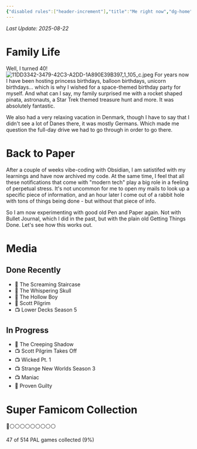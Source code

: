 ```yaml
---
{"disabled rules":["header-increment"],"title":"Me right now","dg-home":false,"dg-publish":true,"dg-pinned":false,"created-date":"2025-04-27T10:27:42","updated-date":"2025-07-27T20:06:36","dg-home-link":false,"hide-layout-footer-pageupdate":true,"aliases":["Me right now"],"linter-yaml-title-alias":"Me right now","dg-path":"now.md","permalink":"/now/","dgPassFrontmatter":true}
---
```

_Last Update: 2025-08-22_

# Family Life
Well, I turned 40!
![11DD3342-3479-42C3-A2DD-1A890E39B397_1_105_c.jpeg](/img/user/attachments/11DD3342-3479-42C3-A2DD-1A890E39B397_1_105_c.jpeg)
For years now I have been hosting princess birthdays, balloon birthdays, unicorn birthdays... which is why I wished for a space-themed birthday party for myself. And what can I say, my family surprised me with a rocket shaped pinata, astronauts, a Star Trek themed treasure hunt and more. It was absolutely fantastic.

We also had a very relaxing vacation in Denmark, though I have to say that I didn't see a lot of Danes there, it was mostly Germans. Which made me question the full-day drive we had to go through in order to go there.

# Back to Paper
After a couple of weeks vibe-coding with Obsidian, I am satistifed with my learnings and have now archived my code. At the same time, I feel that all these notifications that come with "modern tech" play a big role in a feeling of perpetual stress. It's not uncommon for me to open my mails to look up a specific piece of information, and an hour later I come out of a rabbit hole with tons of things being done - but without that piece of info. 

So I am now experimenting with good old Pen and Paper again. Not with Bullet Journal, which I did in the past, but with the plain old Getting Things Done. Let's see how this works out.

# Media
## Done Recently
- 📖 The Screaming Staircase
- 📖 The Whispering Skull
- 📖 The Hollow Boy
- 📖 Scott Pilgrim
- 📺 Lower Decks Season 5

## In Progress
- 📖 The Creeping Shadow
- 📺 Scott Pilgrim Takes Off
- 📺 Wicked Pt. 1
- 📺 Strange New Worlds Season 3
- 📺 Maniac
- 📖 Proven Guilty

# Super Famicom Collection
👾⚪️⚪️⚪️⚪️⚪️⚪️⚪️⚪️⚪️

47 of 514 PAL games collected (9%)  
